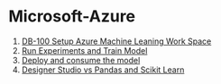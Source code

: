 # Microsoft-Azure
1. [DB-100 Setup Azure Machine Leaning Work Space](https://github.com/Sahiljosan/Microsoft-Azure/blob/main/DB-100%20Setup%20Azure%20Machine%20Learning%20Workspace.md)
2. [Run Experiments and Train Model](https://github.com/Sahiljosan/Microsoft-Azure/blob/main/Run%20Experiments%20and%20Train%20models.md)
3. [Deploy and consume the model](https://github.com/Sahiljosan/Microsoft-Azure/blob/main/Deploy%20and%20consume%20the%20model.pdf)
4. [Designer Studio vs Pandas and Scikit Learn](https://github.com/Sahiljosan/Microsoft-Azure/tree/main/Designer%20studio%20vs%20Pandas%20and%20scikit%20learn)
